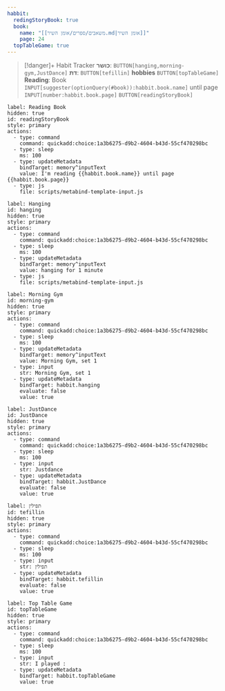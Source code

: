 ```yaml
---
habbit:
  redingStoryBook: true
  book:
    name: "[[משאבים/ספרים/אומן השיר.md|אומן השיר]]"
    page: 24
  topTableGame: true
---
```

> [!danger]+ Habit Tracker 
> **כושר**: `BUTTON[hanging,morning-gym,JustDance]`
> **דת**: `BUTTON[tefillin]` 
> **hobbies** `BUTTON[topTableGame]` 
> **Reading**: Book `INPUT[suggester(optionQuery(#book)):habbit.book.name]`  until page `INPUT[number:habbit.book.page]` `BUTTON[readingStoryBook]`

```meta-bind-button
label: Reading Book
hidden: true
id: readingStoryBook
style: primary
actions:
  - type: command
    command: quickadd:choice:1a3b6275-d9b2-4604-b43d-55cf470298bc
  - type: sleep
    ms: 100
  - type: updateMetadata
    bindTarget: memory^inputText
    value: I'm reading {{habbit.book.name}} until page {{habbit.book.page}}
  - type: js
    file: scripts/metabind-template-input.js  
``` 
 
```meta-bind-button
label: Hanging
id: hanging
hidden: true
style: primary
actions:
  - type: command
    command: quickadd:choice:1a3b6275-d9b2-4604-b43d-55cf470298bc
  - type: sleep
    ms: 100
  - type: updateMetadata
    bindTarget: memory^inputText
    value: hanging for 1 minute
  - type: js
    file: scripts/metabind-template-input.js  
```

```meta-bind-button
label: Morning Gym
id: morning-gym
hidden: true
style: primary
actions:
  - type: command
    command: quickadd:choice:1a3b6275-d9b2-4604-b43d-55cf470298bc
  - type: sleep
    ms: 100
  - type: updateMetadata
    bindTarget: memory^inputText
    value: Morning Gym, set 1    
  - type: input
    str: Morning Gym, set 1
  - type: updateMetadata
    bindTarget: habbit.hanging
    evaluate: false
    value: true
```

```meta-bind-button
label: JustDance
id: JustDance
hidden: true
style: primary
actions:
  - type: command
    command: quickadd:choice:1a3b6275-d9b2-4604-b43d-55cf470298bc
  - type: sleep
    ms: 100
  - type: input
    str: Justdance 
  - type: updateMetadata
    bindTarget: habbit.JustDance
    evaluate: false
    value: true
```


```meta-bind-button
label: תפילין
id: tefillin
hidden: true
style: primary
actions:
  - type: command
    command: quickadd:choice:1a3b6275-d9b2-4604-b43d-55cf470298bc
  - type: sleep
    ms: 100
  - type: input
    str: תפילין 
  - type: updateMetadata
    bindTarget: habbit.tefillin
    evaluate: false
    value: true
```


```meta-bind-button
label: Top Table Game
id: topTableGame
hidden: true
style: primary
actions:
  - type: command
    command: quickadd:choice:1a3b6275-d9b2-4604-b43d-55cf470298bc
  - type: sleep
    ms: 100
  - type: input
    str: I played : 
  - type: updateMetadata
    bindTarget: habbit.topTableGame
    value: true
```
